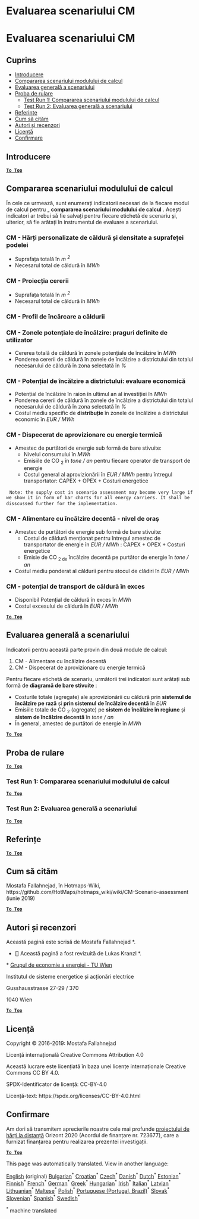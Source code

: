 <h1> <a class="anchor" id="cm-scenario-assessment" href="#cm-scenario-assessment"><i class="fa fa-link"></i></a> Evaluarea scenariului CM </h1><h1> <a class="anchor" id="cm-scenario-assessment" href="#cm-scenario-assessment"><i class="fa fa-link"></i></a> Evaluarea scenariului CM </h1><h2> <a class="anchor" id="table-of-contents" href="#table-of-contents"><i class="fa fa-link"></i></a> Cuprins </h2><ul><li> <a href="#introduction">Introducere</a> </li><li> <a href="#calculation-module-scenario-comparison">Compararea scenariului modulului de calcul</a> </li><li> <a href="#overall-scenario-assessment">Evaluarea generală a scenariului</a> </li><li> <a href="#sample-run">Proba de rulare</a> <ul><li> <a href="#test-run-1-calculation-module-scenario-comparison">Test Run 1: Compararea scenariului modulului de calcul</a> </li><li> <a href="#test-run-2-overall-scenario-assessment">Test Run 2: Evaluarea generală a scenariului</a> </li></ul></li><li> <a href="#references">Referințe</a> </li><li> <a href="#how-to-cite">Cum să cităm</a> </li><li> <a href="#authors-and-reviewers">Autori și recenzori</a> </li><li> <a href="#license">Licență</a> </li><li> <a href="#acknowledgement">Confirmare</a> </li></ul><h2> <a class="anchor" id="introduction" href="#introduction"><i class="fa fa-link"></i></a> Introducere </h2><p><ins> <code><strong><a href="#table-of-contents">To Top</a></strong></code> </ins> </p><h2> <a class="anchor" id="calculation-module-scenario-comparison" href="#calculation-module-scenario-comparison"><i class="fa fa-link"></i></a> Compararea scenariului modulului de calcul </h2><p> În cele ce urmează, sunt enumerați indicatorii necesari de la fiecare modul de calcul pentru „ <strong>compararea scenariului modulului de calcul</strong> . Acești indicatori ar trebui să fie salvați pentru fiecare etichetă de scenariu și, ulterior, să fie arătați în instrumentul de evaluare a scenariului. </p><h3> <a class="anchor" id="cm---customized-heat-and-floor-area-density-maps" href="#cm---customized-heat-and-floor-area-density-maps"><i class="fa fa-link"></i></a> CM - Hărți personalizate de căldură și densitate a suprafeței podelei </h3><ul><li> Suprafața totală în <em><em>m <sup>2</sup></em></em> </li><li> Necesarul total de căldură în <em><em>MWh</em></em> </li></ul><h3> <a class="anchor" id="cm---demand-projection" href="#cm---demand-projection"><i class="fa fa-link"></i></a> CM - Proiecția cererii </h3><ul><li> Suprafața totală în <em><em>m <sup>2</sup></em></em> </li><li> Necesarul total de căldură în <em><em>MWh</em></em> </li></ul><h3> <a class="anchor" id="cm---heat-load-profiles" href="#cm---heat-load-profiles"><i class="fa fa-link"></i></a> CM - Profil de încărcare a căldurii </h3><h3> <a class="anchor" id="cm---district-heating-potential-areas--user-defined-thresholds" href="#cm---district-heating-potential-areas--user-defined-thresholds"><i class="fa fa-link"></i></a> CM - Zonele potențiale de încălzire: praguri definite de utilizator </h3><ul><li> Cererea totală de căldură în zonele potențiale de încălzire în <em><em>MWh</em></em> </li><li> Ponderea cererii de căldură în zonele de încălzire a districtului din totalul necesarului de căldură în zona selectată în <em><em>%</em></em> </li></ul><h3> <a class="anchor" id="cm---district-heating-potential--economic-assessment" href="#cm---district-heating-potential--economic-assessment"><i class="fa fa-link"></i></a> CM - Potențial de încălzire a districtului: evaluare economică </h3><ul><li> Potențial de încălzire în raion în ultimul an al investiției în <em><em>MWh</em></em> </li><li> Ponderea cererii de căldură în zonele de încălzire a districtului din totalul necesarului de căldură în zona selectată în <em><em>%</em></em> </li><li> Costul mediu specific de <strong>distribuție</strong> în zonele de încălzire a districtului economic în <em><em>EUR / MWh</em></em> </li></ul><h3> <a class="anchor" id="cm---district-heating-supply-dispatch" href="#cm---district-heating-supply-dispatch"><i class="fa fa-link"></i></a> CM - Dispecerat de aprovizionare cu energie termică </h3><ul><li> Amestec de purtători de energie sub formă de bare stivuite: <ul><li> Nivelul consumului în <em><em>MWh</em></em> </li><li> Emisiile de CO <sub>2</sub> în <em><em>tone / an</em></em> pentru fiecare operator de transport de energie </li><li> Costul general al aprovizionării în <em><em>EUR / MWh</em></em> pentru întregul transportator: CAPEX + OPEX + Costuri energetice </li></ul></li></ul><pre> <code>Note: the supply cost in scenario assessment may become very large if we show it in form of bar charts for all energy carriers. It shall be disscussed further for the implementation.</code> </pre><h3> <a class="anchor" id="cm---decentral-heating-supply---city-level" href="#cm---decentral-heating-supply---city-level"><i class="fa fa-link"></i></a> CM - Alimentare cu încălzire decentă - nivel de oraș </h3><ul><li> Amestec de purtători de energie sub formă de bare stivuite: <ul><li> Costul de căldură menționat pentru întregul amestec de transportator de energie în <em><em>EUR / MWh</em></em> : CAPEX + OPEX + Costuri energetice </li><li> Emisie de CO <sub>2 de</sub> încălzire decentă pe purtător de energie în <em><em>tone / an</em></em> </li></ul></li><li> Costul mediu ponderat al căldurii pentru stocul de clădiri în <em><em>EUR / MWh</em></em> </li></ul><h3> <a class="anchor" id="cm---excess-heat-transport-potential" href="#cm---excess-heat-transport-potential"><i class="fa fa-link"></i></a> CM - potențial de transport de căldură în exces </h3><ul><li> Disponibil Potențial de căldură în exces în <em><em>MWh</em></em> </li><li> Costul excesului de căldură în <em><em>EUR / MWh</em></em> </li></ul><p><ins> <code><strong><a href="#table-of-contents">To Top</a></strong></code> </ins> </p><h2> <a class="anchor" id="overall-scenario-assessment" href="#overall-scenario-assessment"><i class="fa fa-link"></i></a> Evaluarea generală a scenariului </h2><p> Indicatorii pentru această parte provin din două module de calcul: </p><ol><li> CM - Alimentare cu încălzire decentă </li><li> CM - Dispecerat de aprovizionare cu energie termică </li></ol><p> Pentru fiecare etichetă de scenariu, următorii trei indicatori sunt arătați sub formă de <strong>diagramă de bare stivuite</strong> : </p><ul><li> Costurile totale (agregate) ale aprovizionării cu căldură prin <strong>sistemul de încălzire pe rază</strong> și <strong>prin sistemul de încălzire decentă</strong> în <em><em>EUR</em></em> </li><li> Emisiile totale de CO <sub>2</sub> (agregate) pe <strong>sistem de încălzire în regiune</strong> și <strong>sistem de încălzire decentă</strong> în <em><em>tone / an</em></em> </li><li> În general, amestec de purtători de energie în <em><em>MWh</em></em> </li></ul><p><ins> <code><strong><a href="#table-of-contents">To Top</a></strong></code> </ins> </p><h2> <a class="anchor" id="sample-run" href="#sample-run"><i class="fa fa-link"></i></a> Proba de rulare </h2><p><ins> <code><strong><a href="#table-of-contents">To Top</a></strong></code> </ins> </p><h3> <a class="anchor" id="test-run-1--calculation-module-scenario-comparison" href="#test-run-1--calculation-module-scenario-comparison"><i class="fa fa-link"></i></a> Test Run 1: Compararea scenariului modulului de calcul </h3><p><ins> <code><strong><a href="#table-of-contents">To Top</a></strong></code> </ins> </p><h3> <a class="anchor" id="test-run-2--overall-scenario-assessment" href="#test-run-2--overall-scenario-assessment"><i class="fa fa-link"></i></a> Test Run 2: Evaluarea generală a scenariului </h3><p><ins> <code><strong><a href="#table-of-contents">To Top</a></strong></code> </ins> </p><h2> <a class="anchor" id="references" href="#references"><i class="fa fa-link"></i></a> Referințe </h2><p><ins> <code><strong><a href="#table-of-contents">To Top</a></strong></code> </ins> </p><h2> <a class="anchor" id="how-to-cite" href="#how-to-cite"><i class="fa fa-link"></i></a> Cum să cităm </h2><p> Mostafa Fallahnejad, în Hotmaps-Wiki, https://github.com/HotMaps/hotmaps_wiki/wiki/CM-Scenario-assessment (iunie 2019) </p><p><ins> <code><strong><a href="#table-of-contents">To Top</a></strong></code> </ins> </p><h2> <a class="anchor" id="authors-and-reviewers" href="#authors-and-reviewers"><i class="fa fa-link"></i></a> Autori și recenzori </h2><p> Această pagină este scrisă de Mostafa Fallahnejad *. </p><ul><li> [] Această pagină a fost revizuită de Lukas Kranzl *. </li></ul><p> * <a href="https://eeg.tuwien.ac.at/">Grupul de economie a energiei - TU Wien</a> </p><p> Institutul de sisteme energetice și acționări electrice </p><p> Gusshausstrasse 27-29 / 370 </p><p> 1040 Wien </p><p><ins> <code><strong><a href="#table-of-contents">To Top</a></strong></code> </ins> </p><h2> <a class="anchor" id="license" href="#license"><i class="fa fa-link"></i></a> Licență </h2><p> Copyright © 2016-2019: Mostafa Fallahnejad </p><p> Licență internațională Creative Commons Attribution 4.0 </p><p> Această lucrare este licențiată în baza unei licențe internaționale Creative Commons CC BY 4.0. </p><p> SPDX-Identificator de licență: CC-BY-4.0 </p><p> Licență-text: https://spdx.org/licenses/CC-BY-4.0.html </p><h2> <a class="anchor" id="acknowledgement" href="#acknowledgement"><i class="fa fa-link"></i></a> Confirmare </h2><p> Am dori să transmitem aprecierile noastre cele mai profunde <a href="https://www.hotmaps-project.eu">proiectului de hărți la distanță</a> Orizont 2020 (Acordul de finanțare nr. 723677), care a furnizat finanțarea pentru realizarea prezentei investigații. </p><p><ins> <code><strong><a href="#table-of-contents">To Top</a></strong></code> </ins> </p>
<!--- THIS IS A SUPER UNIQUE IDENTIFIER -->

This page was automatically translated. View in another language:

[English](../en/CM-Scenario-assessment) (original) [Bulgarian](../bg/CM-Scenario-assessment)<sup>\*</sup> [Croatian](../hr/CM-Scenario-assessment)<sup>\*</sup> [Czech](../cs/CM-Scenario-assessment)<sup>\*</sup> [Danish](../da/CM-Scenario-assessment)<sup>\*</sup> [Dutch](../nl/CM-Scenario-assessment)<sup>\*</sup> [Estonian](../et/CM-Scenario-assessment)<sup>\*</sup> [Finnish](../fi/CM-Scenario-assessment)<sup>\*</sup> [French](../fr/CM-Scenario-assessment)<sup>\*</sup> [German](../de/CM-Scenario-assessment)<sup>\*</sup> [Greek](../el/CM-Scenario-assessment)<sup>\*</sup> [Hungarian](../hu/CM-Scenario-assessment)<sup>\*</sup> [Irish](../ga/CM-Scenario-assessment)<sup>\*</sup> [Italian](../it/CM-Scenario-assessment)<sup>\*</sup> [Latvian](../lv/CM-Scenario-assessment)<sup>\*</sup> [Lithuanian](../lt/CM-Scenario-assessment)<sup>\*</sup> [Maltese](../mt/CM-Scenario-assessment)<sup>\*</sup> [Polish](../pl/CM-Scenario-assessment)<sup>\*</sup> [Portuguese (Portugal, Brazil)](../pt/CM-Scenario-assessment)<sup>\*</sup>  [Slovak](../sk/CM-Scenario-assessment)<sup>\*</sup> [Slovenian](../sl/CM-Scenario-assessment)<sup>\*</sup> [Spanish](../es/CM-Scenario-assessment)<sup>\*</sup> [Swedish](../sv/CM-Scenario-assessment)<sup>\*</sup> 

<sup>\*</sup> machine translated
